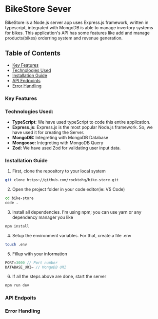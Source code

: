 <h1>BikeStore Sever</h1>

<p>BikeStore is a Node.js server app uses Express.js framework, written in typescript, integrated with MongoDB is able to manage invertory systems for bikes. This application's API has some features like add and manage products(bikes) orderring system and revenue generation.</p>

<h2>Table of Contents</h2>

- <a href="#keyFeatures">Key Features</a>
- <a href="#technologiesUsed">Technologies Used</a>
- <a href="#installationGuide">Installation Guide</a>
- <a href="#apiEndpoints">API Endpoints</a>
- <a href="#errorHandling">Error Handling</a>

<div id="keyFeatures">
<h3>Key Features</h3>
</div>

<div id="technologiesUsed">
<h3>Technologies Used:</h3>

- **TypeScript:** We have used typeScript to code this entire application.
- **Express.js:** Express.js is the most popular Node.js framework. So, we have used it for creating the Server.
- **MongoDB:** Integreting with MongoDB Database
- **Mongoose:** Integreting with MongoDB Query
- **Zod:** We have used Zod for validating user input data.
</div>

<div id="installationGuide">
<h3>Installation Guide</h3>

1. First, clone the repository to your local system

```bash
git clone https://github.com/rocktohq/bike-store.git
```

2. Open the project folder in your code editor(ie: VS Code)

```bash
cd bike-store
code .
```

3. Install all dependencies. I'm using npm; you can use yarn or any dependency manager you like

```bash
npm install
```

4. Setup the environment variables. For that, create a file .env

```bash
touch .env
```

5. Fillup with your information

```javascript
PORT=3000 // Port number
DATABASE_URI= // MongoDB URI
```

6. If all the steps above are done, start the server

```bash
npm run dev
```

</div>

<div id="apiEndpoints">
<h3>API Endpoits</h3>
</div>

<div id="errorHandling">
<h3>Error Handling</h3>
</div>
